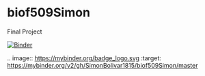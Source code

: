 # biof509Simon
Final Project

[![Binder](https://mybinder.org/badge_logo.svg)](https://mybinder.org/v2/gh/SimonBolivar1815/biof509Simon/master)

.. image:: https://mybinder.org/badge_logo.svg
 :target: https://mybinder.org/v2/gh/SimonBolivar1815/biof509Simon/master
